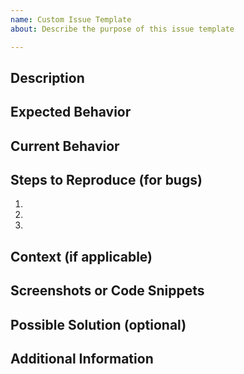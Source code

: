 ```yaml
---
name: Custom Issue Template
about: Describe the purpose of this issue template

---
```


## Description
<!-- Provide a brief description of the issue or request. -->

## Expected Behavior
<!-- Describe what you expected to happen. -->

## Current Behavior
<!-- Describe what currently happens instead of the expected behavior. -->

## Steps to Reproduce (for bugs)
<!-- If reporting a bug, please provide detailed steps to reproduce the issue. -->

1. 
2. 
3. 

## Context (if applicable)
<!-- Provide any additional context or information that may be relevant to the issue. -->

## Screenshots or Code Snippets
<!-- Add screenshots, code snippets, or any other visual or code-related information that may help understand or resolve the issue. -->

## Possible Solution (optional)
<!-- If you have a potential solution or workaround in mind, you can share it here. -->

## Additional Information
<!-- Add any other relevant information about the issue, such as related links or references. -->

